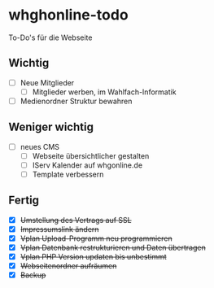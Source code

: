 # whghonline-todo
To-Do's für die Webseite

## Wichtig

- [ ] Neue Mitglieder
  - [ ] Mitglieder werben, im Wahlfach-Informatik

- [ ] Medienordner Struktur bewahren

## Weniger wichtig

- [ ] neues CMS
  - [ ] Webseite übersichtlicher gestalten
  - [ ] IServ Kalender auf whgonline.de
  - [ ] Template verbessern

## Fertig

- [x] ~~Umstellung des Vertrags auf SSL~~
- [x] ~~Impressumslink ändern~~
- [x] ~~Vplan Upload-Programm neu programmieren~~
- [x] ~~Vplan Datenbank restrukturieren und Daten übertragen~~
- [X] ~~Vplan PHP Version updaten bis unbestimmt~~
- [x] ~~Webseitenordner aufräumen~~
- [X] ~~Backup~~
